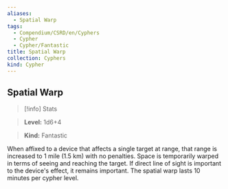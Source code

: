 ```yaml
---
aliases:
  - Spatial Warp
tags:
  - Compendium/CSRD/en/Cyphers
  - Cypher
  - Cypher/Fantastic
title: Spatial Warp
collection: Cyphers
kind: Cypher
---
```

## Spatial Warp    
>[!info] Stats    
> **Level:** 1d6+4    
> **Kind:** Fantastic  
    
When affixed to a device that affects a single target at range, that range is increased to 1 mile (1.5 km) with no penalties. Space is temporarily warped in terms of seeing and reaching the target. If direct line of sight is important to the device's effect, it remains important. The spatial warp lasts 10 minutes per cypher level.